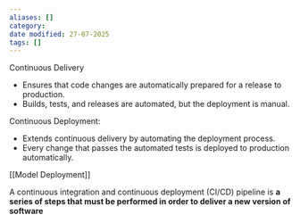 ```yaml
---
aliases: []
category:
date modified: 27-07-2025
tags: []
---
```

Continuous Delivery
   - Ensures that code changes are automatically prepared for a release to production.
   - Builds, tests, and releases are automated, but the deployment is manual.

Continuous Deployment:
   - Extends continuous delivery by automating the deployment process.
   - Every change that passes the automated tests is deployed to production automatically.

[[Model Deployment]]

A continuous integration and continuous deployment (CI/CD) pipeline is **a series of steps that must be performed in order to deliver a new version of software**